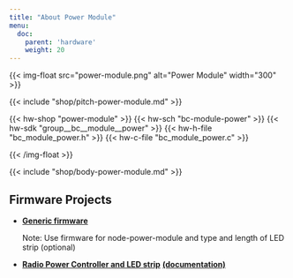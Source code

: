 ```yaml
---
title: "About Power Module"
menu:
  doc:
    parent: 'hardware'
    weight: 20
---
```


{{< img-float src="power-module.png" alt="Power Module" width="300" >}}

{{< include "shop/pitch-power-module.md" >}}

{{< hw-shop "power-module" >}}
{{< hw-sch "bc-module-power" >}}
{{< hw-sdk "group__bc__module__power" >}}
{{< hw-h-file "bc_module_power.h" >}}
{{< hw-c-file "bc_module_power.c" >}}

{{< /img-float >}}

{{< include "shop/body-power-module.md" >}}

## Firmware Projects

* [**Generic firmware**](https://github.com/bigclownlabs/bcf-generic-node/releases)

    Note: Use firmware for node-power-module and type and length of LED strip (optional)
* [**Radio Power Controller and LED strip**](https://github.com/bigclownlabs/bcf-radio-power-controller/releases) [**(documentation)**](https://www.bigclown.com/doc/projects/radio-smart-led-strip/)
